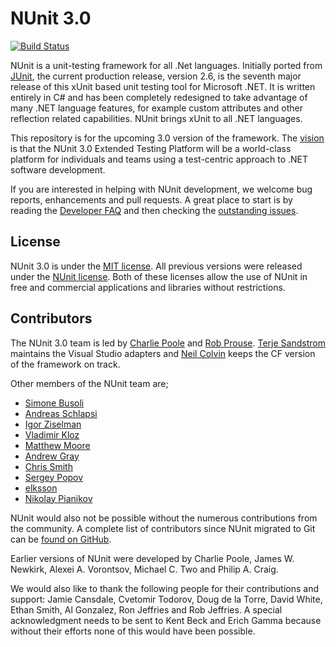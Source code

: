 # NUnit 3.0 #

[![Build Status](https://travis-ci.org/nunit/nunit.svg?branch=master)](https://travis-ci.org/nunit/nunit)

NUnit is a unit-testing framework for all .Net languages. Initially ported from [JUnit](http://www.junit.org/), the current production release, version 2.6, is the seventh major release of this xUnit based unit testing tool for Microsoft .NET. It is written entirely in C# and has been completely redesigned to take advantage of many .NET language features, for example custom attributes and other reflection related capabilities. NUnit brings xUnit to all .NET languages.

This repository is for the upcoming 3.0 version of the framework. The [vision](https://github.com/nunit/dev/wiki/NUnit-Vision) is that the NUnit 3.0 Extended Testing Platform will be a world-class platform for individuals and teams using a test-centric approach to .NET software development.

If you are interested in helping with NUnit development, we welcome bug reports, enhancements and pull requests. A great place to start is by reading the [Developer FAQ](https://github.com/nunit/dev/wiki/Developer-FAQ) and then checking the [outstanding issues](https://github.com/nunit/nunit/issues).

## License ##

NUnit 3.0 is under the [MIT license](http://www.nunit.org/nuget/nunit3-license.txt). All previous versions were released under the [NUnit license](http://www.nunit.org/nuget/license.html). Both of these licenses allow the use of NUnit in free and commercial applications and libraries without restrictions.

## Contributors ##

The NUnit 3.0 team is led by [Charlie Poole](https://github.com/CharliePoole) and [Rob Prouse](https://github.com/rprouse). [Terje Sandstrom](https://github.com/OsirisTerje) maintains the Visual Studio adapters and [Neil Colvin](https://github.com/oznetmaster) keeps the CF version of the framework on track.

Other members of the NUnit team are;

- [Simone Busoli](https://github.com/simoneb)
- [Andreas Schlapsi](https://github.com/aschlapsi)
- [Igor Ziselman](https://github.com/constructor-igor)
- [Vladimir Kloz](https://github.com/voloda)
- [Matthew Moore](https://github.com/acco32)
- [Andrew Gray](https://github.com/agray)
- [Chris Smith](https://github.com/chris-smith-zocdoc)
- [Sergey Popov](https://github.com/psg1234)
- [elksson](https://github.com/elksson)
- [Nikolay Pianikov](https://github.com/NikolayPianikov)

NUnit would also not be possible without the numerous contributions from the community. A complete list of contributors since NUnit migrated to Git can be [found on GitHub](https://github.com/nunit/nunit/graphs/contributors).

Earlier versions of NUnit were developed by Charlie Poole, James W. Newkirk, Alexei A. Vorontsov, Michael C. Two and Philip A. Craig.

We would also like to thank the following people for their contributions and support: Jamie Cansdale, Cvetomir Todorov, Doug de la Torre, David White, Ethan Smith, Al Gonzalez, Ron Jeffries and Rob Jeffries. A special acknowledgment needs to be sent to Kent Beck and Erich Gamma because without their efforts none of this would have been possible.